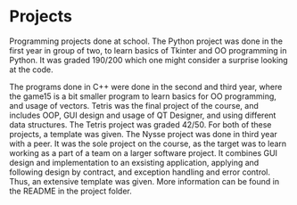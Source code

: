 # Projects
Programming projects done at school. The Python project was done in the first year in group of two,
to learn basics of Tkinter and OO programming in Python. It was graded 190/200  which one might
consider a surprise looking at the code.

The programs done in C++ were done in the second and third year, where the game15 is a bit smaller program to learn basics for OO programming, and usage of vectors. Tetris was the final project of the course, and includes OOP, GUI design and usage of QT Designer, and using different data structures. The Tetris project was graded 42/50. For both of these projects, a template was given.
The Nysse project was done in third year with a peer. It was the sole project on the course, as the target was to learn working as a part of a team on a larger software project. It combines GUI design and implementation to an exsisting application, applying and following design by contract, and exception handling and error control. Thus, an extensive template was given. More information can be found in the README in the project folder.

